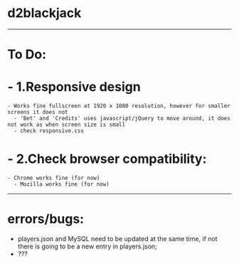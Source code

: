 # d2blackjack
---
# To Do:
# - 1.Responsive design
    - Works fine fullscreen at 1920 x 1080 resolution, however for smaller screens it does not
	  - 'Bet' and 'Credits' uses javascript/jQuery to move around, it does not work as when screen size is small
	  - check responsive.css
# - 2.Check browser compatibility:
    - Chrome works fine (for now)
	  - Mozilla works fine (for now)
---


# errors/bugs:

- players.json and MySQL need to be updated at the same time, if not there is going to be a new entry in players.json;
- ???
